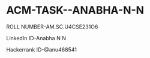 # ACM-TASK--ANABHA-N-N

ROLL NUMBER-AM.SC.U4CSE231O6

LinkedIn ID-Anabha N N


Hackerrank ID-@anu468541
